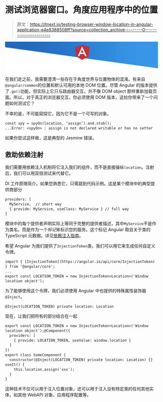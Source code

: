 # 测试浏览器窗口。角度应用程序中的位置

> 原文：<https://itnext.io/testing-browser-window-location-in-angular-application-e4e8388508ff?source=collection_archive---------0----------------------->

![](img/0bd95812b239e45f9f13e77aafbe7127.png)

在我们走之前，我需要澄清一些存在于角度世界与位置物体的混淆。有来自`@angular/common`的位置和默认可用的本地 DOM 位置。尽管 Angular 的版本提供了`.go()`功能，但实际上它只与路由器交互，并不像 DOM object 那样重新加载页面。所以，对于真正的浏览器交互，你必须使用 DOM 版本，这给你带来了一个问题如何测试它？

不幸的是，不可能窥探它，因为它不是一个可写的对象。

```
const spy = spyOn(location, ‘assign’).and.stub();
...Error: <spyOn> : assign is not declared writable or has no setter
```

如果你尝试这样做，这是典型的 Jasmine 错误。

## 救助依赖注射

我们需要用依赖注入机制将它注入我们的组件，而不是直接操纵`location`。注射后，我们可以用双倍测试来代替它。

DI 工作原理简介。如果您熟悉它，只需跳到代码示例。这是某个模块中的典型提供商部分

```
providers: [
  MyService,  // short way
  { provide: MyService, useClass: MyService } // full way
]
```

模块中的每个提供者声明实际上等同于完整的提供者描述，其中`MyService`不是作为类名，而是作为一个*标记*来标识您的服务。这个标记 Angular 取自关于类的 TypeScript 元数据。详见[依赖注入指南](https://angular.io/guide/dependency-injection)。

希望 Angular 为我们提供了`InjectionToken`类，我们可以用它来生成任何自定义令牌。

```
import { [InjectionToken](https://angular.io/api/core/InjectionToken) } from '@angular/core';
...
export const LOCATION_TOKEN = new InjectionToken<Location>('Window location object');
```

为了能够使用这个令牌，我们必须使用 Angular 中也提供的特殊属性装饰器`@Inject`。

```
@Inject(LOCATION_TOKEN) private location: Location
```

现在，让我们把所有的部分结合在一起

```
export const LOCATION_TOKEN = new InjectionToken<Location>('Window location object');@Component({
  providers: [
    { provide: LOCATION_TOKEN, useValue: window.location }
  ]
})
export class SomeComponent {
  constructor(@Inject(LOCATION_TOKEN) private location: Location) {} useIt() {
    this.location.assign('xxx');
  }
}
```

这种技术不仅可以用于注入位置对象，还可以用于注入没有特定类的任何其他实体，如其他 WebAPI 对象、应用程序配置等。